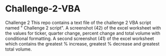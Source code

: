 # Challenge-2-VBA
Challenge 2 
This repo contains a text file of the challenge 2 VBA script named " Challenge 2 script".
A screenshot (42) of the excel worksheet with the values for ticker, quarter change, percent change and total volume with conditional formatting.
A second screenshot (41) of the excel worksheet which contains the greatest % increase, greatest % decrease and greatest total volume.
